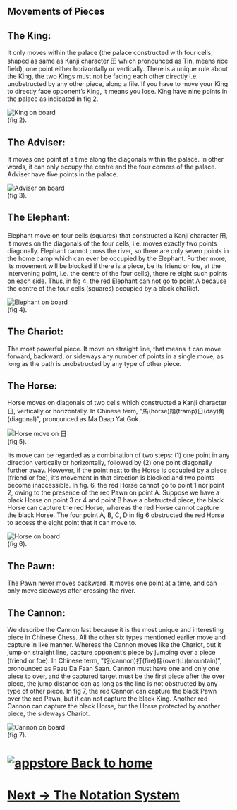 ## Movements of Pieces

The King:
------
It only moves within the palace (the palace constructed with four cells, shaped as same as Kanji character 田 which pronounced as Tin, means rice field), one point either horizontally or vertically. There is a unique rule about the King, the two Kings must not be facing each other directly i.e. unobstructed by any other piece, along a file. If you have to move your King to directly face opponent’s King, it means you lose. King have nine points in the palace as indicated in fig 2.

![King on board](images/King.png) <br>
(fig 2).

The Adviser:
------
It moves one point at a time along the diagonals within the palace. In other words, it can only occupy the centre and the four corners of the palace. Adviser have five points in the palace.


![Adviser on board](images/Adviser.png) <br>
(fig 3).

The Elephant:
------
Elephant move on four cells (squares) that constructed a Kanji character 田, it moves on the diagonals of the four cells, i.e. moves exactly two points diagonally. Elephant cannot cross the river, so there are only seven points in the home camp which can ever be occupied by the Elephant. Further more, its movement will be blocked if there is a piece, be its friend or foe, at the intervening point, i.e. the centre of the four cells), there're eight such points on each side. Thus, in fig 4, the red Elephant can not go to point A because the centre of the four cells (squares) occupied by a black chaRiot.

![Elephant on board](images/Elephant.png) <br>
(fig 4).

The Chariot:
------
The most powerful piece. It move on straight line, that means it can move forward, backward, or sideways any number of points in a single move, as long as the path is unobstructed by any type of other piece.

The Horse:
------
Horse moves on diagonals of two cells which constructed a Kanji character 日, vertically or horizontally. In Chinese term, "馬(horse)踏(tramp)日(day)角(diagonal)", pronounced as Ma Daap Yat Gok.

![Horse move on 日](images/日.png) <br>
(fig 5).

Its move can be regarded as a combination of two steps:
(1) one point in any direction vertically or horizontally, followed by (2) one point diagonally further away. However, if the point next to the Horse is occupied by a piece (friend or foe), it’s movement in that direction is blocked and two points become inaccessible. In fig. 6, the red Horse cannot go to point 1 nor point 2, owing to the presence of the red Pawn on point A. Suppose we have a black Horse on point 3 or 4 and point B have a obstructed piece, the black Horse can capture the red Horse, whereas the red Horse cannot capture the black Horse. The four point A, B, C, D in fig 6 obstructed the red Horse to access the eight point that it can move to.

![Horse on board](images/Horse.png) <br>
(fig 6).

The Pawn:
------
The Pawn never moves backward. It moves one point at a time, and can only move sideways after crossing the river.

The Cannon:
------
We describe the Cannon last because it is the most unique and interesting piece in Chinese Chess. All the other six types mentioned earlier move and capture in like manner. Whereas the Cannon moves like the Chariot, but it jump on straight line, capture opponent’s piece by jumping over a piece (friend or foe). In Chinese term, "炮(cannon)打(fire)翻(over)山(mountain)",  pronounced as Paau Da Faan Saan. Cannon must have one and only one piece to over, and the captured target must be the first piece after the over piece, the jump distance can as long as the line is not obstructed by any type of other piece.  In fig 7, the red Cannon can capture the black Pawn over the red Pawn, but it can not capture the black King. Another red Cannon can capture the black Horse, but the Horse protected by another piece, the sideways Chariot.

![Cannon on board](images/Cannon.png) <br>
(fig 7).

# [![appstore](images/home-icon.jpg) Back to home](https://chengdu.github.io/Chinese-Chess-for-Beginners/index.html)
# [ Next -> The Notation System](https://chengdu.github.io/Chinese-Chess-for-Beginners/notation.html)

